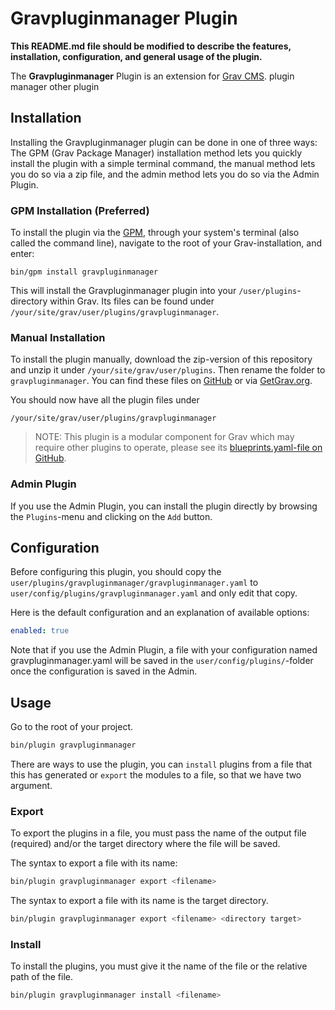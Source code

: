 # Gravpluginmanager Plugin

**This README.md file should be modified to describe the features, installation, configuration, and general usage of the plugin.**

The **Gravpluginmanager** Plugin is an extension for [Grav CMS](http://github.com/getgrav/grav). plugin manager other plugin

## Installation

Installing the Gravpluginmanager plugin can be done in one of three ways: The GPM (Grav Package Manager) installation method lets you quickly install the plugin with a simple terminal command, the manual method lets you do so via a zip file, and the admin method lets you do so via the Admin Plugin.

### GPM Installation (Preferred)

To install the plugin via the [GPM](http://learn.getgrav.org/advanced/grav-gpm), through your system's terminal (also called the command line), navigate to the root of your Grav-installation, and enter:

    bin/gpm install gravpluginmanager

This will install the Gravpluginmanager plugin into your `/user/plugins`-directory within Grav. Its files can be found under `/your/site/grav/user/plugins/gravpluginmanager`.

### Manual Installation

To install the plugin manually, download the zip-version of this repository and unzip it under `/your/site/grav/user/plugins`. Then rename the folder to `gravpluginmanager`. You can find these files on [GitHub](https://github.com//grav-plugin-gravpluginmanager) or via [GetGrav.org](http://getgrav.org/downloads/plugins#extras).

You should now have all the plugin files under

    /your/site/grav/user/plugins/gravpluginmanager
	
> NOTE: This plugin is a modular component for Grav which may require other plugins to operate, please see its [blueprints.yaml-file on GitHub](https://github.com//grav-plugin-gravpluginmanager/blob/master/blueprints.yaml).

### Admin Plugin

If you use the Admin Plugin, you can install the plugin directly by browsing the `Plugins`-menu and clicking on the `Add` button.

## Configuration

Before configuring this plugin, you should copy the `user/plugins/gravpluginmanager/gravpluginmanager.yaml` to `user/config/plugins/gravpluginmanager.yaml` and only edit that copy.

Here is the default configuration and an explanation of available options:

```yaml
enabled: true
```

Note that if you use the Admin Plugin, a file with your configuration named gravpluginmanager.yaml will be saved in the `user/config/plugins/`-folder once the configuration is saved in the Admin.

## Usage
Go to the root of your project. 
```sh
bin/plugin gravpluginmanager
```
There are ways to use the plugin, you can `install` plugins from a file that this has generated or `export` the modules to a file, so that we have two argument.

### Export
To export the plugins in a file, you must pass the name of the output file (required) and/or the target directory where the file will be saved.

The syntax to export a file with its name:
```sh
bin/plugin gravpluginmanager export <filename> 
```
The syntax to export a file with its name is the target directory.
```sh
bin/plugin gravpluginmanager export <filename> <directory target>
```

### Install
To install the plugins, you must give it the name of the file or the relative path of the file.
```sh
bin/plugin gravpluginmanager install <filename>
```

